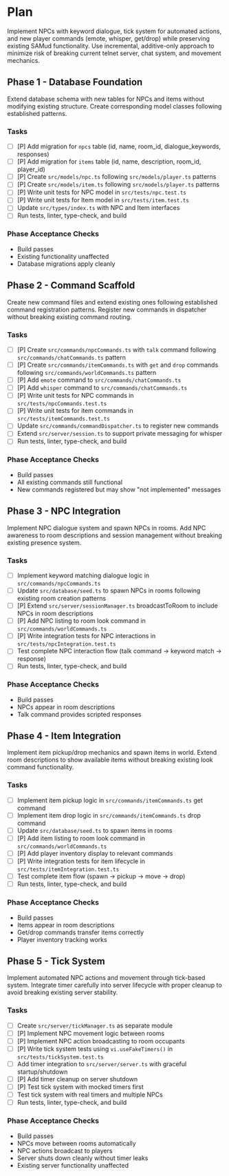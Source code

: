 # Plan

Implement NPCs with keyword dialogue, tick system for automated actions, and new player commands (emote, whisper, get/drop) while preserving existing SAMud functionality. Use incremental, additive-only approach to minimize risk of breaking current telnet server, chat system, and movement mechanics.

## Phase 1 - Database Foundation

Extend database schema with new tables for NPCs and items without modifying existing structure. Create corresponding model classes following established patterns.

### Tasks
- [ ] [P] Add migration for `npcs` table (id, name, room_id, dialogue_keywords, responses)
- [ ] [P] Add migration for `items` table (id, name, description, room_id, player_id)
- [ ] [P] Create `src/models/npc.ts` following `src/models/player.ts` patterns
- [ ] [P] Create `src/models/item.ts` following `src/models/player.ts` patterns
- [ ] [P] Write unit tests for NPC model in `src/tests/npc.test.ts`
- [ ] [P] Write unit tests for Item model in `src/tests/item.test.ts`
- [ ] Update `src/types/index.ts` with NPC and Item interfaces
- [ ] Run tests, linter, type-check, and build

### Phase Acceptance Checks
- Build passes
- Existing functionality unaffected
- Database migrations apply cleanly

## Phase 2 - Command Scaffold

Create new command files and extend existing ones following established command registration patterns. Register new commands in dispatcher without breaking existing command routing.

### Tasks
- [ ] [P] Create `src/commands/npcCommands.ts` with `talk` command following `src/commands/chatCommands.ts` pattern
- [ ] [P] Create `src/commands/itemCommands.ts` with `get` and `drop` commands following `src/commands/worldCommands.ts` pattern
- [ ] [P] Add `emote` command to `src/commands/chatCommands.ts`
- [ ] [P] Add `whisper` command to `src/commands/chatCommands.ts`
- [ ] [P] Write unit tests for NPC commands in `src/tests/npcCommands.test.ts`
- [ ] [P] Write unit tests for item commands in `src/tests/itemCommands.test.ts`
- [ ] Update `src/commands/commandDispatcher.ts` to register new commands
- [ ] Extend `src/server/session.ts` to support private messaging for whisper
- [ ] Run tests, linter, type-check, and build

### Phase Acceptance Checks
- Build passes
- All existing commands still functional
- New commands registered but may show "not implemented" messages

## Phase 3 - NPC Integration

Implement NPC dialogue system and spawn NPCs in rooms. Add NPC awareness to room descriptions and session management without breaking existing presence system.

### Tasks
- [ ] Implement keyword matching dialogue logic in `src/commands/npcCommands.ts`
- [ ] Update `src/database/seed.ts` to spawn NPCs in rooms following existing room creation patterns
- [ ] [P] Extend `src/server/sessionManager.ts` broadcastToRoom to include NPCs in room descriptions
- [ ] [P] Add NPC listing to room look command in `src/commands/worldCommands.ts`
- [ ] [P] Write integration tests for NPC interactions in `src/tests/npcIntegration.test.ts`
- [ ] Test complete NPC interaction flow (talk command → keyword match → response)
- [ ] Run tests, linter, type-check, and build

### Phase Acceptance Checks
- Build passes
- NPCs appear in room descriptions
- Talk command provides scripted responses

## Phase 4 - Item Integration

Implement item pickup/drop mechanics and spawn items in world. Extend room descriptions to show available items without breaking existing look command functionality.

### Tasks
- [ ] Implement item pickup logic in `src/commands/itemCommands.ts` get command
- [ ] Implement item drop logic in `src/commands/itemCommands.ts` drop command
- [ ] Update `src/database/seed.ts` to spawn items in rooms
- [ ] [P] Add item listing to room look command in `src/commands/worldCommands.ts`
- [ ] [P] Add player inventory display to relevant commands
- [ ] [P] Write integration tests for item lifecycle in `src/tests/itemIntegration.test.ts`
- [ ] Test complete item flow (spawn → pickup → move → drop)
- [ ] Run tests, linter, type-check, and build

### Phase Acceptance Checks
- Build passes
- Items appear in room descriptions
- Get/drop commands transfer items correctly
- Player inventory tracking works

## Phase 5 - Tick System

Implement automated NPC actions and movement through tick-based system. Integrate timer carefully into server lifecycle with proper cleanup to avoid breaking existing server stability.

### Tasks
- [ ] Create `src/server/tickManager.ts` as separate module
- [ ] [P] Implement NPC movement logic between rooms
- [ ] [P] Implement NPC action broadcasting to room occupants
- [ ] [P] Write tick system tests using `vi.useFakeTimers()` in `src/tests/tickSystem.test.ts`
- [ ] Add timer integration to `src/server/server.ts` with graceful startup/shutdown
- [ ] [P] Add timer cleanup on server shutdown
- [ ] [P] Test tick system with mocked timers first
- [ ] Test tick system with real timers and multiple NPCs
- [ ] Run tests, linter, type-check, and build

### Phase Acceptance Checks
- Build passes
- NPCs move between rooms automatically
- NPC actions broadcast to players
- Server shuts down cleanly without timer leaks
- Existing server functionality unaffected